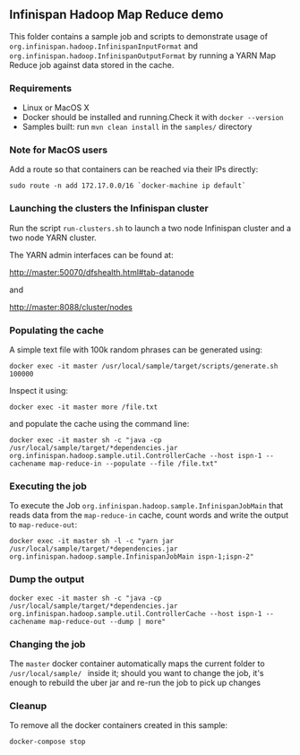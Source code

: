 ## Infinispan Hadoop Map Reduce demo 

This folder contains a sample job and scripts to demonstrate usage of ```org.infinispan.hadoop.InfinispanInputFormat``` and ```org.infinispan.hadoop.InfinispanOutputFormat```
by running a YARN Map Reduce job against data stored in the cache.

### Requirements

* Linux or MacOS X
* Docker should be installed and running.Check it with ```docker --version```  
* Samples built: run ```mvn clean install``` in the ```samples/``` directory

### Note for MacOS users

Add a route so that containers can be reached via their IPs directly:

```
sudo route -n add 172.17.0.0/16 `docker-machine ip default`
```

### Launching the clusters the Infinispan cluster

Run the script ```run-clusters.sh``` to launch a two node Infinispan cluster and a two node YARN cluster. 

The YARN admin interfaces can be found at:

[http://master:50070/dfshealth.html#tab-datanode](http://master:50070/dfshealth.html#tab-datanode)   

and  

[http://master:8088/cluster/nodes](http://master:8088/cluster/nodes)

### Populating the cache

A simple text file with 100k random phrases can be generated using:

```
docker exec -it master /usr/local/sample/target/scripts/generate.sh 100000
```

Inspect it using:

```
docker exec -it master more /file.txt
```

and populate the cache using the command line:

```
docker exec -it master sh -c "java -cp /usr/local/sample/target/*dependencies.jar  org.infinispan.hadoop.sample.util.ControllerCache --host ispn-1 --cachename map-reduce-in --populate --file /file.txt"
``` 
 
### Executing the job

To execute the Job ```org.infinispan.hadoop.sample.InfinispanJobMain``` that reads data from the ```map-reduce-in``` cache, count words and write the output to ```map-reduce-out```:

```
docker exec -it master sh -l -c "yarn jar /usr/local/sample/target/*dependencies.jar org.infinispan.hadoop.sample.InfinispanJobMain ispn-1;ispn-2"
```

### Dump the output

```
docker exec -it master sh -c "java -cp /usr/local/sample/target/*dependencies.jar org.infinispan.hadoop.sample.util.ControllerCache --host ispn-1 --cachename map-reduce-out --dump | more"
```

### Changing the job

The ```master``` docker container automatically maps the current folder to ```/usr/local/sample/ ``` inside it; should you want to change the job, it's enough to rebuild the uber jar and re-run the job to pick up changes

### Cleanup

To remove all the docker containers created in this sample:

```
docker-compose stop
```

